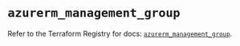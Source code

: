 # `azurerm_management_group`

Refer to the Terraform Registry for docs: [`azurerm_management_group`](https://registry.terraform.io/providers/hashicorp/azurerm/3.103.1/docs/resources/management_group).
